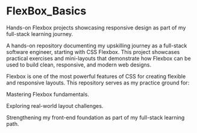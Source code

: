 # FlexBox_Basics
Hands-on Flexbox projects showcasing responsive design as part of my full-stack learning journey.



A hands-on repository documenting my upskilling journey as a full-stack software engineer, starting with CSS Flexbox. This project showcases practical exercises and mini-layouts that demonstrate how Flexbox can be used to build clean, responsive, and modern web designs.



Flexbox is one of the most powerful features of CSS for creating flexible and responsive layouts. This repository serves as my practice ground for:

Mastering Flexbox fundamentals.

Exploring real-world layout challenges.

Strengthening my front-end foundation as part of my full-stack learning path.
